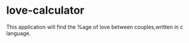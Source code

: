 # love-calculator
This application will find the %age of love between couples,written in c language.
